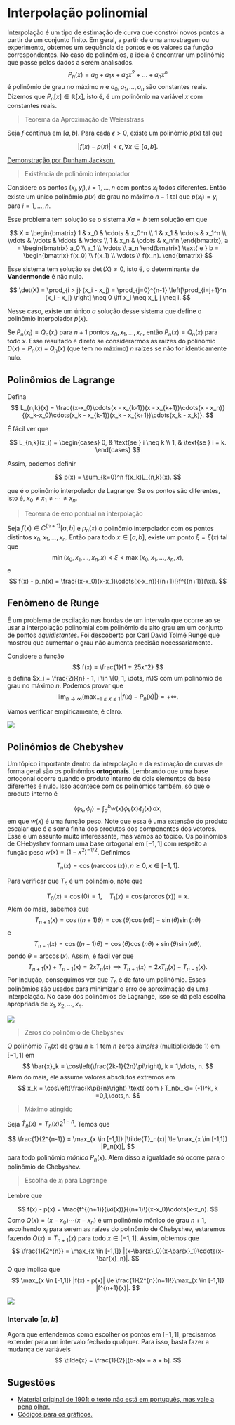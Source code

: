 # Interpolação polinomial 

Interpolação é um tipo de estimação de curva que constrói novos pontos a
partir de um conjunto finito. Em geral, a partir de uma amostragem ou
experimento, obtemos um sequência de pontos e os valores da função
correspondentes. No caso de polinômios, a ideia é encontrar um polinômio que
passe pelos dados a serem analisados. 
$$
P_n(x) = a_0 + a_1 x + a_2 x^2 + \dots + a_n x^n
$$
é polinômio de grau no máximo $n$ e $a_0, a_1, \dots, a_n$ são constantes
reais. Dizemos que $P_n[x] \in \mathbb{R}[x]$, isto é, é um polinômio na
variável $x$ com constantes reais. 

> Teorema da Aproximação de Weierstrass 

Seja $f$ contínua em $[a,b]$. Para cada $\epsilon > 0$, existe um polinômio
$p(x)$ tal que 

$$
|f(x) - p(x)| < \epsilon, \forall x \in [a,b].
$$

[Demonstração por Dunham Jackson.](http://vigo.ime.unicamp.br/MT401-2016/2012INPsuitesD1bis.pdf)

> Existência de polinômio interpolador

Considere os pontos $(x_i, y_i), i = 1, \dots, n$ com pontos 
$x_i$ todos diferentes. Então existe um único polinômio 
$p(x)$ de grau no máximo $n-1$ tal que $p(x_i) = y_i$ para
$i = 1, \dots, n$. 

Esse problema tem solução se o sistema $Xa = b$ tem solução
em que 

$$
X = \begin{bmatrix}
    1 & x_0 & \cdots & x_0^n \\
    1 & x_1 & \cdots & x_1^n \\
    \vdots & \vdots & \ddots & \vdots \\
    1 & x_n & \cdots & x_n^n
\end{bmatrix}, a = \begin{bmatrix}
    a_0 \\ a_1 \\ \vdots \\ a_n
\end{bmatrix} \text{ e } b = \begin{bmatrix}
    f(x_0) \\ f(x_1) \\ \vdots \\ f(x_n).
\end{bmatrix}
$$

Esse sistema tem solução se $\det(X) \neq 0$, isto é, o 
determinante de **Vandermonde** é não nulo. 

$$
\det(X) = \prod_{i > j} (x_i - x_j) = \prod_{j=0}^{n-1} 
\left[\prod_{i=j+1}^n (x_i - x_j) \right] \neq 0 \iff x_i \neq x_j, j \neq i.
$$

Nesse caso, existe um único $a$ solução desse sistema 
que define o polinômio interpolador $p(x)$. 

Se $P_n(x_i) = Q_n(x_i)$ para $n+1$ pontos $x_0, x_1, 
\dots, x_n$, então $P_n(x) = Q_n(x)$ para todo $x$. 
Esse resultado é direto se considerarmos as raízes 
do polinômio $D(x) = P_n(x) - Q_n(x)$ (que tem no máximo)
$n$ raízes se não for identicamente nulo.

## Polinômios de Lagrange 

Defina 
$$
L_{n,k}(x) = \frac{(x-x_0)\cdots(x - x_{k-1})(x - x_{k+1})\cdots(x - x_n)}{(x_k-x_0)\cdots(x_k - x_{k-1})(x_k - x_{k+1})\cdots(x_k - x_k)}.
$$

É fácil ver que 

$$
L_{n,k}(x_i) = \begin{cases}
    0, & \text{se } i \neq k \\
    1, & \text{se } i = k.
\end{cases}
$$

Assim, podemos definir 

$$
p(x) = \sum_{k=0}^n f(x_k)L_{n,k}(x). 
$$

que é o polinômio interpolador de Lagrange. Se os pontos 
são diferentes, isto é, $x_0 \neq x_1 \neq \cdots \neq x_n$.

> Teorema de erro pontual na interpolação

Seja $f(x) \in C^{(n+1)}[a,b]$ e $p_n(x)$ o polinômio 
interpolador com os pontos distintos $x_0, x_1, \dots, x_n$.
Então para todo $x \in [a,b]$, existe um ponto $\xi = \xi(x)$ 
tal que 
$$
\min(x_0, x_1, \dots, x_n, x) < \xi < \max(x_0, x_1, \dots, x_n, x),
$$
e 
$$
f(x) - p_n(x) = \frac{(x-x_0)(x-x_1)\cdots(x-x_n)}{(n+1)!}f^{(n+1)}(\xi).
$$

## Fenômeno de Runge

É um problema de oscilação nas bordas de um intervalo
que ocorre ao se usar a interpolação polinomial 
com polinômio de alto grau em um conjunto de pontos *equidistantes*. 
Foi descoberto por Carl David
Tolmé Runge que mostrou que aumentar o grau não 
aumenta precisão necessariamente. 

Considere a função 
$$
f(x) = \frac{1}{1 + 25x^2}
$$
e defina $x_i = \frac{2i}{n} - 1, i \in \{0, 1, \dots, n\}$
com um polinômio de grau no máximo $n$. Podemos provar que 
$$
\lim_{n \to \infty}\left(\max_{-1 \le x \le 1} |f(x) - P_n(x)|\right) = +
\infty. 
$$

Vamos verificar empiricamente, é claro. 

![](runge_phenomenon.png)

## Polinômios de Chebyshev

Um tópico importante dentro da interpolação 
e da estimação de curvas de forma geral são 
os polinômios **ortogonais**. Lembrando que uma
base ortogonal ocorre quando o produto interno 
de dois elementos da base diferentes é nulo. 
Isso acontece com os polinômios também, só 
que o produto interno é 

$$
\langle \phi_k, \phi_j \rangle = \int_a^b w(x)\phi_k(x)\phi_j(x) \, dx, 
$$
em que $w(x)$ é uma função peso. Note que essa 
é uma extensão do produto escalar que é a soma 
finita dos produtos dos componentes dos vetores. 
Esse é um assunto muito interessante, mas vamos 
ao tópico. Os polinômios de CHebyshev formam uma
base ortogonal em $[-1,1]$ com respeito a função
peso $w(x) = (1 - x^2)^{-1/2}$. Definimos 

$$
T_n(x) = \cos(n\arccos(x)), n \ge 0, x \in [-1,1].
$$

Para verificar que $T_n$ é um polinômio, note que 

$$
T_0(x) = \cos(0) = 1, \quad T_1(x) = \cos(\arccos(x)) = x.
$$
Além do mais, sabemos que 
$$
T_{n+1}(x) = \cos((n+1)\theta) = \cos(\theta)\cos(n\theta) - 
\sin(\theta)\sin(n\theta)
$$
e 
$$
T_{n-1}(x) = \cos((n-1)\theta) = \cos(\theta)\cos(n\theta) + 
\sin(\theta)\sin(n\theta),
$$
pondo $\theta = \arccos(x)$. Assim, é fácil ver que 
$$
T_{n+1}(x) + T_{n-1}(x) = 2xT_n(x) \implies T_{n+1}(x) = 2xT_n(x) -
T_{n-1}(x). 
$$
Por indução, conseguimos ver que $T_n$ é de fato
um polinômio. Esses polinômios são usados 
para minimizar o erro de aproximação de uma 
interpolação. No caso dos polinômios de Lagrange, 
isso se dá pela escolha apropriada de $x_1, x_2, \dots, x_n$. 

![](chebyshev_polynomials.png)

> Zeros do polinômio de Chebyshev

O polinômio $T_n(x)$ de grau $n \ge 1$ tem $n$ zeros *simples* 
(multiplicidade $1$) em $[-1,1]$ em 
$$
\bar{x}_k = \cos\left(\frac{2k-1}{2n}\pi\right), k = 1,\dots, n.
$$
Além do mais, ele assume valores absolutos extremos em 
$$
x_k = \cos\left(\frac{k\pi}{n}\right) \text{ com } T_n(x_k)= (-1)^k, k =0,1,\dots,n.
$$

> Máximo atingido 

Seja $\tilde{T}_n(x) = T_n(x)2^{1-n}$. Temos que 

$$
\frac{1}{2^{n-1}} = \max_{x \in [-1,1]} |\tilde{T}_n(x)| \le \max_{x \in
[-1,1]} |P_n(x)|, 
$$
para todo polinômio *mônico* $P_n(x)$. Além disso a igualdade só
ocorre para o polinômio de Chebyshev. 

> Escolha de $x_i$ para Lagrange

Lembre que 

$$
f(x) - p(x) = \frac{f^{(n+1)}(\xi(x))}{(n+1)!}(x-x_0)\cdots(x-x_n).
$$
Como $Q(x) = (x-x_0)\cdots(x-x_n)$ é um polinômio mônico de grau $n+1$, 
escolhendo $x_i$ para serem as raízes do polinômio de Chebyshev, estaremos
fazendo $Q(x) = \tilde{T}_{n+1}(x)$ para todo $x \in [-1,1]$. 
Assim, obtemos que 
$$
\frac{1}{2^{n}} = \max_{x \in [-1,1]} |(x-\bar{x}_0)(x-\bar{x}_1)\cdots(x-\bar{x}_n)|.
$$
O que implica que 
$$
\max_{x \in [-1,1]} |f(x) - p(x)| \le \frac{1}{2^{n}(n+1)!}\max_{x \in [-1,1]} |f^{n+1}(x)|.
$$

![](chebyshev_zeros.png)

### Intervalo $[a,b]$

Agora que entendemos como escolher os pontos em $[-1,1]$, precisamos
extender para um intervalo fechado qualquer. Para isso, basta fazer
a mudança de variáveis 
$$
\tilde{x} = \frac{1}{2}[(b-a)x + a + b].
$$

## Sugestões 

- [Material original de 1901: o texto não está em português, 
mas vale a pena olhar.](https://archive.org/details/zeitschriftfrma12runggoog)
- [Códigos para os gráficos.](https://github.com/lucasmoschen/ta-sessions/tree/master/docs/analisenum)